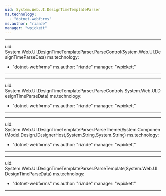 ```yaml
---
uid: System.Web.UI.DesignTimeTemplateParser
ms.technology: 
  - "dotnet-webforms"
ms.author: "riande"
manager: "wpickett"
---
```


---
uid: System.Web.UI.DesignTimeTemplateParser.ParseControl(System.Web.UI.DesignTimeParseData)
ms.technology: 
  - "dotnet-webforms"
ms.author: "riande"
manager: "wpickett"
---

---
uid: System.Web.UI.DesignTimeTemplateParser.ParseControls(System.Web.UI.DesignTimeParseData)
ms.technology: 
  - "dotnet-webforms"
ms.author: "riande"
manager: "wpickett"
---

---
uid: System.Web.UI.DesignTimeTemplateParser.ParseTheme(System.ComponentModel.Design.IDesignerHost,System.String,System.String)
ms.technology: 
  - "dotnet-webforms"
ms.author: "riande"
manager: "wpickett"
---

---
uid: System.Web.UI.DesignTimeTemplateParser.ParseTemplate(System.Web.UI.DesignTimeParseData)
ms.technology: 
  - "dotnet-webforms"
ms.author: "riande"
manager: "wpickett"
---
